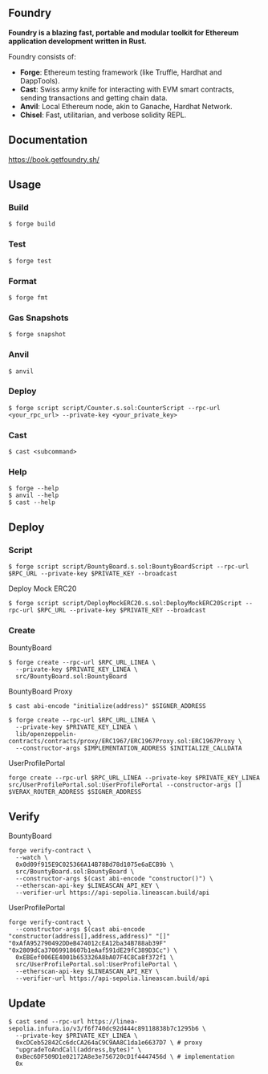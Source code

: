 ## Foundry

**Foundry is a blazing fast, portable and modular toolkit for Ethereum application development written in Rust.**

Foundry consists of:

-   **Forge**: Ethereum testing framework (like Truffle, Hardhat and DappTools).
-   **Cast**: Swiss army knife for interacting with EVM smart contracts, sending transactions and getting chain data.
-   **Anvil**: Local Ethereum node, akin to Ganache, Hardhat Network.
-   **Chisel**: Fast, utilitarian, and verbose solidity REPL.

## Documentation

https://book.getfoundry.sh/

## Usage

### Build

```shell
$ forge build
```

### Test

```shell
$ forge test
```

### Format

```shell
$ forge fmt
```

### Gas Snapshots

```shell
$ forge snapshot
```

### Anvil

```shell
$ anvil
```

### Deploy

```shell
$ forge script script/Counter.s.sol:CounterScript --rpc-url <your_rpc_url> --private-key <your_private_key>
```

### Cast

```shell
$ cast <subcommand>
```

### Help

```shell
$ forge --help
$ anvil --help
$ cast --help
```

## Deploy

### Script

```shell
$ forge script script/BountyBoard.s.sol:BountyBoardScript --rpc-url $RPC_URL --private-key $PRIVATE_KEY --broadcast
```

Deploy Mock ERC20

```shell
$ forge script script/DeployMockERC20.s.sol:DeployMockERC20Script --rpc-url $RPC_URL --private-key $PRIVATE_KEY --broadcast
```

### Create

BountyBoard

```shell
$ forge create --rpc-url $RPC_URL_LINEA \
  --private-key $PRIVATE_KEY_LINEA \
  src/BountyBoard.sol:BountyBoard
```

BountyBoard Proxy

```shell
$ cast abi-encode "initialize(address)" $SIGNER_ADDRESS

$ forge create --rpc-url $RPC_URL_LINEA \
  --private-key $PRIVATE_KEY_LINEA \
  lib/openzeppelin-contracts/contracts/proxy/ERC1967/ERC1967Proxy.sol:ERC1967Proxy \
  --constructor-args $IMPLEMENTATION_ADDRESS $INITIALIZE_CALLDATA
```

UserProfilePortal

```shell
forge create --rpc-url $RPC_URL_LINEA --private-key $PRIVATE_KEY_LINEA src/UserProfilePortal.sol:UserProfilePortal --constructor-args [] $VERAX_ROUTER_ADDRESS $SIGNER_ADDRESS
```

## Verify

BountyBoard

```shell
forge verify-contract \
  --watch \
  0x0d09f915E9C025366A14B78Bd78d1075e6aECB9b \
  src/BountyBoard.sol:BountyBoard \
  --constructor-args $(cast abi-encode "constructor()") \
  --etherscan-api-key $LINEASCAN_API_KEY \
  --verifier-url https://api-sepolia.lineascan.build/api
```

UserProfilePortal

```shell
forge verify-contract \
  --constructor-args $(cast abi-encode "constructor(address[],address,address)" "[]" "0xAfA952790492DDeB474012cEA12ba34B788ab39F" "0x2809dCa37069918607b1eAaf591dE29fC389D3Cc") \
  0xEBEef006EE4001b653326A8bA07F4C8Ca8f372f1 \
  src/UserProfilePortal.sol:UserProfilePortal \
  --etherscan-api-key $LINEASCAN_API_KEY \
  --verifier-url https://api-sepolia.lineascan.build/api
```

## Update

```shell
$ cast send --rpc-url https://linea-sepolia.infura.io/v3/f6f740dc92d444c89118838b7c1295b6 \
  --private-key $PRIVATE_KEY_LINEA \
  0xcDCeb52842Cc6dcCA264aC9C9AA8C1da1e6637D7 \ # proxy
  "upgradeToAndCall(address,bytes)" \
  0xBec6DF509D1e02172A8e3e756720cD1f4447456d \ # implementation
  0x
```
